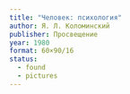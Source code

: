 ```yaml
---
title: "Человек: психология"
author: Я. Л. Коломинский
publisher: Просвещение
year: 1980
format: 60×90/16
status:
  - found
  - pictures
---
```

